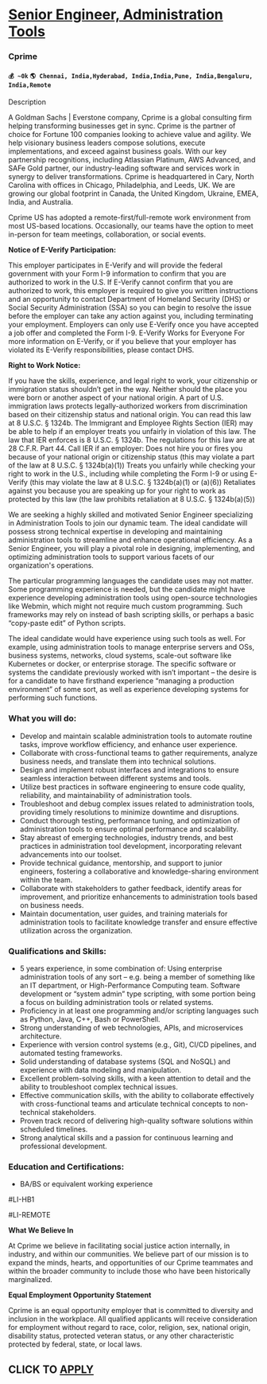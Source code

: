 # [Senior Engineer, Administration Tools](https://www.remotewlb.com/apply/senior-engineer-administration-tools-86289)  
### Cprime  
#### `💰 ~0k` `🌎 Chennai, India,Hyderabad, India,India,Pune, India,Bengaluru, India,Remote`  

Description

A Goldman Sachs | Everstone company, Cprime is a global consulting firm helping transforming businesses get in sync. Cprime is the partner of choice for Fortune 100 companies looking to achieve value and agility. We help visionary business leaders compose solutions, execute implementations, and exceed against business goals. With our key partnership recognitions, including Atlassian Platinum, AWS Advanced, and SAFe Gold partner, our industry-leading software and services work in synergy to deliver transformations. Cprime is headquartered in Cary, North Carolina with offices in Chicago, Philadelphia, and Leeds, UK. We are growing our global footprint in Canada, the United Kingdom, Ukraine, EMEA, India, and Australia.

  

Cprime US has adopted a remote-first/full-remote work environment from most US-based locations. Occasionally, our teams have the option to meet in-person for team meetings, collaboration, or social events.

  

 **Notice of E-Verify Participation:**

  

This employer participates in E-Verify and will provide the federal government with your Form I-9 information to confirm that you are authorized to work in the U.S. If E-Verify cannot confirm that you are authorized to work, this employer is required to give you written instructions and an opportunity to contact Department of Homeland Security (DHS) or Social Security Administration (SSA) so you can begin to resolve the issue before the employer can take any action against you, including terminating your employment. Employers can only use E-Verify once you have accepted a job offer and completed the Form I-9. E-Verify Works for Everyone For more information on E-Verify, or if you believe that your employer has violated its E-Verify responsibilities, please contact DHS.

  

 **Right to Work Notice:**

  

If you have the skills, experience, and legal right to work, your citizenship or immigration status shouldn’t get in the way. Neither should the place you were born or another aspect of your national origin. A part of U.S. immigration laws protects legally-authorized workers from discrimination based on their citizenship status and national origin. You can read this law at 8 U.S.C. § 1324b. The Immigrant and Employee Rights Section (IER) may be able to help if an employer treats you unfairly in violation of this law. The law that IER enforces is 8 U.S.C. § 1324b. The regulations for this law are at 28 C.F.R. Part 44. Call IER if an employer: Does not hire you or fires you because of your national origin or citizenship status (this may violate a part of the law at 8 U.S.C. § 1324b(a)(1)) Treats you unfairly while checking your right to work in the U.S., including while completing the Form I-9 or using E-Verify (this may violate the law at 8 U.S.C. § 1324b(a)(1) or (a)(6)) Retaliates
against you because you are speaking up for your right to work as protected by this law (the law prohibits retaliation at 8 U.S.C. § 1324b(a)(5))

  

We are seeking a highly skilled and motivated Senior Engineer specializing in Administration Tools to join our dynamic team. The ideal candidate will possess strong technical expertise in developing and maintaining administration tools to streamline and enhance operational efficiency. As a Senior Engineer, you will play a pivotal role in designing, implementing, and optimizing administration tools to support various facets of our organization's operations.

  

The particular programming languages the candidate uses may not matter. Some programming experience is needed, but the candidate might have experience developing administration tools using open-source technologies like Webmin, which might not require much custom programming. Such frameworks may rely on instead of bash scripting skills, or perhaps a basic “copy-paste edit” of Python scripts.

  

The ideal candidate would have experience using such tools as well. For example, using administration tools to manage enterprise servers and OSs, business systems, networks, cloud systems, scale-out software like Kubernetes or docker, or enterprise storage. The specific software or systems the candidate previously worked with isn’t important – the desire is for a candidate to have firsthand experience “managing a production environment” of some sort, as well as experience developing systems for performing such functions.

### What you will do:

  * Develop and maintain scalable administration tools to automate routine tasks, improve workflow efficiency, and enhance user experience.
  * Collaborate with cross-functional teams to gather requirements, analyze business needs, and translate them into technical solutions.
  * Design and implement robust interfaces and integrations to ensure seamless interaction between different systems and tools.
  * Utilize best practices in software engineering to ensure code quality, reliability, and maintainability of administration tools.
  * Troubleshoot and debug complex issues related to administration tools, providing timely resolutions to minimize downtime and disruptions.
  * Conduct thorough testing, performance tuning, and optimization of administration tools to ensure optimal performance and scalability.
  * Stay abreast of emerging technologies, industry trends, and best practices in administration tool development, incorporating relevant advancements into our toolset.
  * Provide technical guidance, mentorship, and support to junior engineers, fostering a collaborative and knowledge-sharing environment within the team.
  * Collaborate with stakeholders to gather feedback, identify areas for improvement, and prioritize enhancements to administration tools based on business needs.
  * Maintain documentation, user guides, and training materials for administration tools to facilitate knowledge transfer and ensure effective utilization across the organization.

### Qualifications and Skills:

  * 5 years experience, in some combination of: Using enterprise administration tools of any sort – e.g. being a member of something like an IT department, or High-Performance Computing team. Software development or “system admin” type scripting, with some portion being a focus on building administration tools or related systems.
  * Proficiency in at least one programming and/or scripting languages such as Python, Java, C++, Bash or PowerShell.
  * Strong understanding of web technologies, APIs, and microservices architecture.
  * Experience with version control systems (e.g., Git), CI/CD pipelines, and automated testing frameworks.
  * Solid understanding of database systems (SQL and NoSQL) and experience with data modeling and manipulation.
  * Excellent problem-solving skills, with a keen attention to detail and the ability to troubleshoot complex technical issues.
  * Effective communication skills, with the ability to collaborate effectively with cross-functional teams and articulate technical concepts to non-technical stakeholders.
  * Proven track record of delivering high-quality software solutions within scheduled timelines.
  * Strong analytical skills and a passion for continuous learning and professional development.

### Education and Certifications:

  * BA/BS or equivalent working experience

#LI-HB1

#LI-REMOTE

 **What We Believe In**

At Cprime we believe in facilitating social justice action internally, in industry, and within our communities. We believe part of our mission is to expand the minds, hearts, and opportunities of our Cprime teammates and within the broader community to include those who have been historically marginalized.

  

 **Equal Employment Opportunity Statement**

Cprime is an equal opportunity employer that is committed to diversity and inclusion in the workplace. All qualified applicants will receive consideration for employment without regard to race, color, religion, sex, national origin, disability status, protected veteran status, or any other characteristic protected by federal, state, or local laws.

  

  
## CLICK TO [APPLY](https://www.remotewlb.com/apply/senior-engineer-administration-tools-86289)

